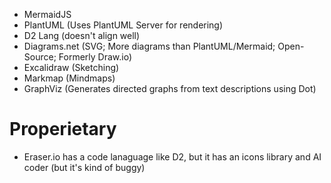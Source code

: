 - MermaidJS
- PlantUML (Uses PlantUML Server for rendering)
- D2 Lang (doesn't align well)
- Diagrams.net (SVG; More diagrams than PlantUML/Mermaid; Open-Source; Formerly Draw.io)
- Excalidraw (Sketching)
- Markmap (Mindmaps)
- GraphViz (Generates directed graphs from text descriptions using Dot)
# Properietary
- Eraser.io has a code lanaguage like D2, but it has an icons library and AI coder (but it's kind of buggy)